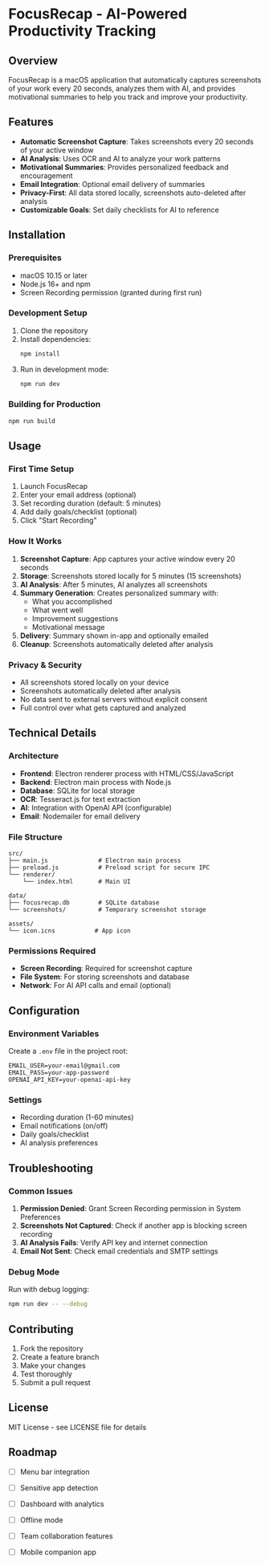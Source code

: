 # FocusRecap - AI-Powered Productivity Tracking

## Overview
FocusRecap is a macOS application that automatically captures screenshots of your work every 20 seconds, analyzes them with AI, and provides motivational summaries to help you track and improve your productivity.

## Features
- **Automatic Screenshot Capture**: Takes screenshots every 20 seconds of your active window
- **AI Analysis**: Uses OCR and AI to analyze your work patterns
- **Motivational Summaries**: Provides personalized feedback and encouragement
- **Email Integration**: Optional email delivery of summaries
- **Privacy-First**: All data stored locally, screenshots auto-deleted after analysis
- **Customizable Goals**: Set daily checklists for AI to reference

## Installation

### Prerequisites
- macOS 10.15 or later
- Node.js 16+ and npm
- Screen Recording permission (granted during first run)

### Development Setup
1. Clone the repository
2. Install dependencies:
   ```bash
   npm install
   ```
3. Run in development mode:
   ```bash
   npm run dev
   ```

### Building for Production
```bash
npm run build
```

## Usage

### First Time Setup
1. Launch FocusRecap
2. Enter your email address (optional)
3. Set recording duration (default: 5 minutes)
4. Add daily goals/checklist (optional)
5. Click "Start Recording"

### How It Works
1. **Screenshot Capture**: App captures your active window every 20 seconds
2. **Storage**: Screenshots stored locally for 5 minutes (15 screenshots)
3. **AI Analysis**: After 5 minutes, AI analyzes all screenshots
4. **Summary Generation**: Creates personalized summary with:
   - What you accomplished
   - What went well
   - Improvement suggestions
   - Motivational message
5. **Delivery**: Summary shown in-app and optionally emailed
6. **Cleanup**: Screenshots automatically deleted after analysis

### Privacy & Security
- All screenshots stored locally on your device
- Screenshots automatically deleted after analysis
- No data sent to external servers without explicit consent
- Full control over what gets captured and analyzed

## Technical Details

### Architecture
- **Frontend**: Electron renderer process with HTML/CSS/JavaScript
- **Backend**: Electron main process with Node.js
- **Database**: SQLite for local storage
- **OCR**: Tesseract.js for text extraction
- **AI**: Integration with OpenAI API (configurable)
- **Email**: Nodemailer for email delivery

### File Structure
```
src/
├── main.js              # Electron main process
├── preload.js           # Preload script for secure IPC
└── renderer/
    └── index.html       # Main UI

data/
├── focusrecap.db        # SQLite database
└── screenshots/         # Temporary screenshot storage

assets/
└── icon.icns           # App icon
```

### Permissions Required
- **Screen Recording**: Required for screenshot capture
- **File System**: For storing screenshots and database
- **Network**: For AI API calls and email (optional)

## Configuration

### Environment Variables
Create a `.env` file in the project root:
```
EMAIL_USER=your-email@gmail.com
EMAIL_PASS=your-app-password
OPENAI_API_KEY=your-openai-api-key
```

### Settings
- Recording duration (1-60 minutes)
- Email notifications (on/off)
- Daily goals/checklist
- AI analysis preferences

## Troubleshooting

### Common Issues
1. **Permission Denied**: Grant Screen Recording permission in System Preferences
2. **Screenshots Not Captured**: Check if another app is blocking screen recording
3. **AI Analysis Fails**: Verify API key and internet connection
4. **Email Not Sent**: Check email credentials and SMTP settings

### Debug Mode
Run with debug logging:
```bash
npm run dev -- --debug
```

## Contributing
1. Fork the repository
2. Create a feature branch
3. Make your changes
4. Test thoroughly
5. Submit a pull request

## License
MIT License - see LICENSE file for details

## Roadmap
- [ ] Menu bar integration
- [ ] Sensitive app detection
- [ ] Dashboard with analytics
- [ ] Offline mode
- [ ] Team collaboration features
- [ ] Mobile companion app

